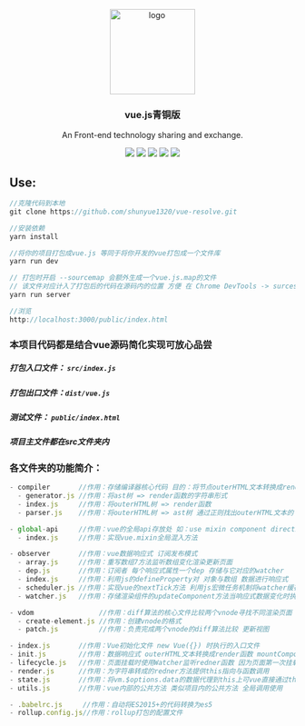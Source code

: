 <p align="center">
  <a href="https://github.com/shunyue1320/vue-resolve" target="_blank">
    <img width="150" src="https://cn.vuejs.org/images/logo.png" alt="logo">
  </a>
</p>

<div align="center">
<h3>vue.js青铜版</h3>

An Front-end technology sharing and exchange.

[![](https://img.shields.io/badge/Juejin-掘金-007FFF)](https://juejin.im/user/3702810894152983)
[![](https://img.shields.io/badge/CSDN-博客-E33E33)](https://blog.csdn.net/qq_41614928)
[![](https://img.shields.io/badge/Zhihu-知乎-0084FF)](https://www.zhihu.com/people/shun-yue-45)
[![](https://img.shields.io/badge/bilili-哔哩哔哩-FF69b4)](https://space.bilibili.com/475498258)
[![](https://img.shields.io/badge/公众号-爱看编程-7ED957)](#爱看编程)

</div>

## Use:
```js
//克隆代码到本地
git clone https://github.com/shunyue1320/vue-resolve.git

//安装依赖
yarn install

//将你的项目打包成vue.js 等同于将你开发的vue打包成一个文件库
yarn run dev

// 打包时开启 --sourcemap 会额外生成一个vue.js.map的文件 
// 该文件对应计入了打包后的代码在源码内的位置 方便 在 Chrome DevTools -> surces 内调试
yarn run server

//浏览
http://localhost:3000/public/index.html
```
### 本项目代码都是结合vue源码简化实现可放心品尝
##### 打包入口文件： `src/index.js`
##### 打包出口文件：`dist/vue.js`
##### 测试文件：  `public/index.html`

##### 项目主文件都在src文件夹内

### 各文件夹的功能简介：
```js
- compiler       //作用：存储编译器核心代码 目的：将节点outerHTML文本转换成render函数
  - generator.js //作用：将ast树 => render函数的字符串形式
  - index.js     //作用：将outerHTML树 => render函数
  - parser.js    //作用：将outerHTML树 => ast树 通过正则找出outerHTML文本的 标签 属性 子元素

- global-api     //作用：vue的全局api存放处 如：use mixin component directive
  - index.js     //作用：实现vue.mixin全局混入方法

- observer       //作用：vue数据响应式 订阅发布模式
  - array.js     //作用：重写数组7方法监听数组变化渲染更新页面
  - dep.js       //作用：订阅者 每个响应式属性一个dep 存储与它对应的watcher
  - index.js     //作用：利用js的defineProperty对 对象与数组 数据进行响应式
  - scheduler.js //作用：实现vue的nextTick方法 利用js宏微任务机制将watcher缓存去重后执行
  - watcher.js   //作用：存储渲染组件的updateComponent方法当响应式数据变化时执行对应的watcher内的update方法

- vdom                //作用：diff算法的核心文件比较两个vnode寻找不同渲染页面
  - create-element.js //作用：创建vnode的格式
  - patch.js          //作用：负责完成两个vnode的diff算法比较 更新视图

- index.js       //作用：Vue初始化文件 new Vue({}) 时执行的入口文件
- init.js        //作用：数据响应式 outerHTML文本转换成render函数 mountComponent挂载页面
- lifecycle.js   //作用：页面挂载时使用Watcher监听redner函数 因为页面第一次挂载render函数内有很多属性调用get 此时便可给这些属性添加该Watcher
- render.js      //作用：为字符串转成的redner方法提供this指向与函数调用
- state.js       //作用：将vm.$options.data的数据代理到this上可vue直接通过this访问该数据的原因 并且将数据响应式
- utils.js       //作用：vue内部的公共方法 类似项目内的公共方法 全局调用使用

- .babelrc.js     //作用：自动将ES2015+的代码转换为es5
- rollup.config.js//作用：rollup打包的配置文件
```

